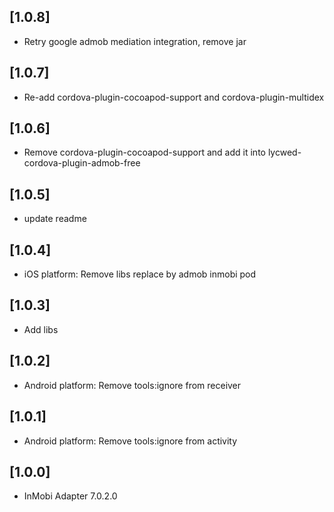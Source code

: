 ## [1.0.8]
- Retry google admob mediation integration, remove jar

## [1.0.7]
- Re-add cordova-plugin-cocoapod-support and cordova-plugin-multidex

## [1.0.6]
- Remove cordova-plugin-cocoapod-support and add it into lycwed-cordova-plugin-admob-free

## [1.0.5]
- update readme

## [1.0.4]
- iOS platform: Remove libs replace by admob inmobi pod

## [1.0.3]
- Add libs

## [1.0.2]
- Android platform: Remove tools:ignore from receiver

## [1.0.1]
- Android platform: Remove tools:ignore from activity

## [1.0.0]
- InMobi Adapter 7.0.2.0